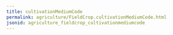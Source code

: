 ```yaml
---
title: cultivationMediumCode
permalink: agriculture/FieldCrop.cultivationMediumCode.html
jsonid: agriculture_fieldcrop_cultivationmediumcode
---
```

